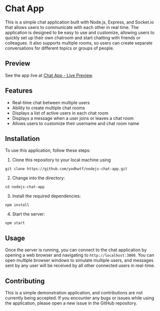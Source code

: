# Chat App
This is a simple chat application built with Node.js, Express, and Socket.io that allows users to communicate with each other in real time. The application is designed to be easy to use and customize, allowing users to quickly set up their own chatroom and start chatting with friends or colleagues. It also supports multiple rooms, so users can create separate conversations for different topics or groups of people.

## Preview 

See the app live at [Chat App - Live Preview](https://chat-app-dk.onrender.com/).

## Features

- Real-time chat between multiple users
- Ability to create multiple chat rooms
- Displays a list of active users in each chat room
- Displays a message when a user joins or leaves a chat room
- Allows users to customize their username and chat room name

## Installation

To use this application, follow these steps:

1. Clone this repository to your local machine using 
```
git clone https://github.com/yodkwtf/nodejs-chat-app.git
```
2. Change into the directory: 
```
cd nodejs-chat-app
```
3. Install the required dependencies: 
```
npm install
```
4. Start the server:
```
npm start
```

## Usage

Once the server is running, you can connect to the chat application by opening a web browser and navigating to `http://localhost:3000`. You can open multiple browser windows to simulate multiple users, and messages sent by any user will be received by all other connected users in real-time.

## Contributing
This is a simple demonstration application, and contributions are not currently being accepted. If you encounter any bugs or issues while using the application, please open a new issue in the GitHub repository.
